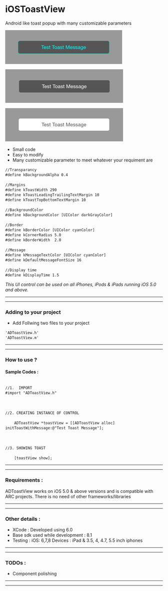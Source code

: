 # iOSToastView
Android like toast popup with many customizable parameters


![      ](\1.png "") 


![      ](\2.png "") 


![      ](\3.png "") 


* Small code 
* Easy to modify 
* Many customizable parameter to meet whatever your requiment are

```obj-c
//Transparancy
#define kBackgroundAlpha 0.4

//Margins
#define kToastWidth 290
#define kToastLeadingTrailingTextMargin 10
#define kToastTopBottomTextMargin 10

//BackgroundColor
#define kBackgroundColor [UIColor darkGrayColor]

//Border
#define kBorderColor [UIColor cyanColor]
#define kCornerRadius 5.0
#define kBorderWidth  2.0

//Message
#define kMessageTextColor [UIColor cyanColor]
#define kDefaultMessageFontSize 16

//Display time
#define kDisplayTime 1.5
```

<em>This UI control can be used on all iPhones, iPods & iPads running iOS 5.0 and above.</em>

---
---

### Adding to your project

* Add Follwing two files to your project

```
'ADToastView.h'
'ADToastView.m'
```

---
---


### How to use ?

#### Sample Codes :

```obj-c

//1.  IMPORT
#import "ADToastView.h"



//2. CREATING INSTANCE OF CONTROL

    ADToastView *toastView = [[ADToastView alloc] initToastWithMessage:@"Test Toast Message"];



//3. SHOWING TOAST

    [toastView show];
```
---
---

### Requirements :

ADToastView works on iOS 5.0 & above versions and is compatible with ARC projects. There is no need of other frameworks/libraries

---
---

### Other details :

* XCode : Developed using 6.0
* Base sdk used while development : 8.1
* Testing : iOS: 6,7,8   Devices : iPad & 3.5, 4, 4.7, 5.5 inch iphones

---
---

### TODOs :

* Component polishing

---
---
